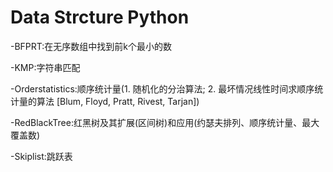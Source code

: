 # Data Strcture Python

-BFPRT:在无序数组中找到前k个最小的数

-KMP:字符串匹配

-Orderstatistics:顺序统计量(1. 随机化的分治算法; 2. 最坏情况线性时间求顺序统计量的算法 [Blum, Floyd, Pratt, Rivest, Tarjan])

-RedBlackTree:红黑树及其扩展(区间树)和应用(约瑟夫排列、顺序统计量、最大覆盖数)

-Skiplist:跳跃表
